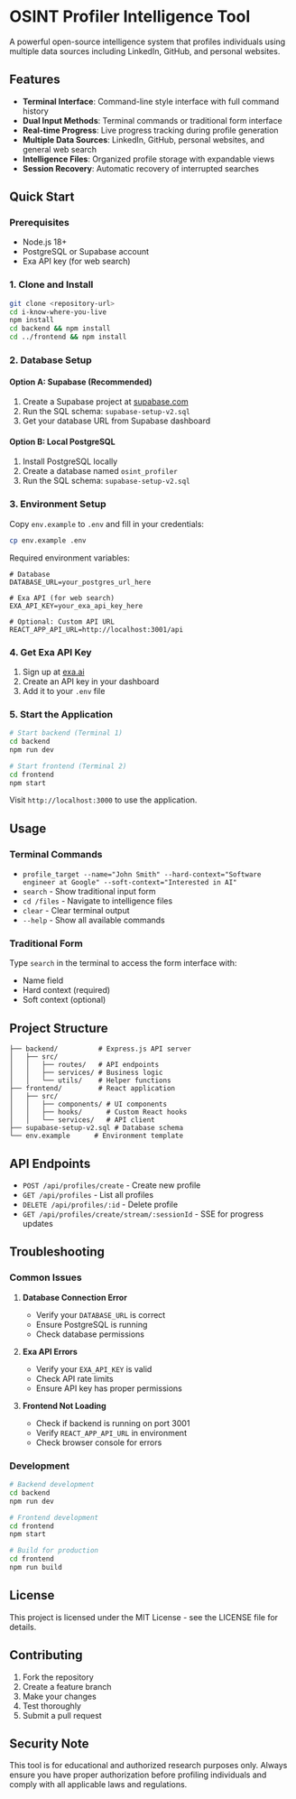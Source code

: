 # OSINT Profiler Intelligence Tool

A powerful open-source intelligence system that profiles individuals using multiple data sources including LinkedIn, GitHub, and personal websites.

## Features

- **Terminal Interface**: Command-line style interface with full command history
- **Dual Input Methods**: Terminal commands or traditional form interface
- **Real-time Progress**: Live progress tracking during profile generation
- **Multiple Data Sources**: LinkedIn, GitHub, personal websites, and general web search
- **Intelligence Files**: Organized profile storage with expandable views
- **Session Recovery**: Automatic recovery of interrupted searches

## Quick Start

### Prerequisites

- Node.js 18+ 
- PostgreSQL or Supabase account
- Exa API key (for web search)

### 1. Clone and Install

```bash
git clone <repository-url>
cd i-know-where-you-live
npm install
cd backend && npm install
cd ../frontend && npm install
```

### 2. Database Setup

#### Option A: Supabase (Recommended)
1. Create a Supabase project at [supabase.com](https://supabase.com)
2. Run the SQL schema: `supabase-setup-v2.sql`
3. Get your database URL from Supabase dashboard

#### Option B: Local PostgreSQL
1. Install PostgreSQL locally
2. Create a database named `osint_profiler`
3. Run the SQL schema: `supabase-setup-v2.sql`

### 3. Environment Setup

Copy `env.example` to `.env` and fill in your credentials:

```bash
cp env.example .env
```

Required environment variables:
```env
# Database
DATABASE_URL=your_postgres_url_here

# Exa API (for web search)
EXA_API_KEY=your_exa_api_key_here

# Optional: Custom API URL
REACT_APP_API_URL=http://localhost:3001/api
```

### 4. Get Exa API Key

1. Sign up at [exa.ai](https://exa.ai)
2. Create an API key in your dashboard
3. Add it to your `.env` file

### 5. Start the Application

```bash
# Start backend (Terminal 1)
cd backend
npm run dev

# Start frontend (Terminal 2)
cd frontend
npm start
```

Visit `http://localhost:3000` to use the application.

## Usage

### Terminal Commands

- `profile_target --name="John Smith" --hard-context="Software engineer at Google" --soft-context="Interested in AI"`
- `search` - Show traditional input form
- `cd /files` - Navigate to intelligence files
- `clear` - Clear terminal output
- `--help` - Show all available commands

### Traditional Form

Type `search` in the terminal to access the form interface with:
- Name field
- Hard context (required)
- Soft context (optional)

## Project Structure

```
├── backend/          # Express.js API server
│   ├── src/
│   │   ├── routes/   # API endpoints
│   │   ├── services/ # Business logic
│   │   └── utils/    # Helper functions
├── frontend/         # React application
│   ├── src/
│   │   ├── components/ # UI components
│   │   ├── hooks/      # Custom React hooks
│   │   └── services/   # API client
├── supabase-setup-v2.sql # Database schema
└── env.example      # Environment template
```

## API Endpoints

- `POST /api/profiles/create` - Create new profile
- `GET /api/profiles` - List all profiles
- `DELETE /api/profiles/:id` - Delete profile
- `GET /api/profiles/create/stream/:sessionId` - SSE for progress updates

## Troubleshooting

### Common Issues

1. **Database Connection Error**
   - Verify your `DATABASE_URL` is correct
   - Ensure PostgreSQL is running
   - Check database permissions

2. **Exa API Errors**
   - Verify your `EXA_API_KEY` is valid
   - Check API rate limits
   - Ensure API key has proper permissions

3. **Frontend Not Loading**
   - Check if backend is running on port 3001
   - Verify `REACT_APP_API_URL` in environment
   - Check browser console for errors

### Development

```bash
# Backend development
cd backend
npm run dev

# Frontend development
cd frontend
npm start

# Build for production
cd frontend
npm run build
```

## License

This project is licensed under the MIT License - see the LICENSE file for details.

## Contributing

1. Fork the repository
2. Create a feature branch
3. Make your changes
4. Test thoroughly
5. Submit a pull request

## Security Note

This tool is for educational and authorized research purposes only. Always ensure you have proper authorization before profiling individuals and comply with all applicable laws and regulations.